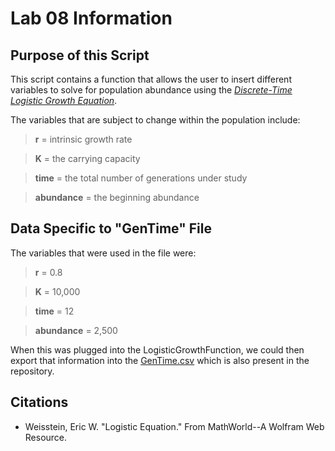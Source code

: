 # Lab 08 Information

## Purpose of this Script
This script contains a function that allows the user to insert different variables to solve for population abundance using the [_Discrete-Time Logistic Growth Equation_](https://mathworld.wolfram.com/LogisticEquation.html).  

The variables that are subject to change within the population include:
> **r** = intrinsic growth rate 
 
> **K** = the carrying capacity 
 
> **time** = the total number of generations under study  

> **abundance** = the beginning abundance 

## Data Specific to "GenTime" File
The variables that were used in the file were:
> **r** = 0.8 
 
> **K** = 10,000
 
> **time** = 12

> **abundance** = 2,500

When this was plugged into the LogisticGrowthFunction, we could then export that information into the [GenTime.csv](https://github.com/allieoleary/CompBioLabsAndHomework/blob/master/Labs/Lab08/GenTime.csv) which is also present in the repository.


## Citations
* Weisstein, Eric W. "Logistic Equation." From MathWorld--A Wolfram Web Resource.

